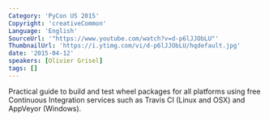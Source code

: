 ```yaml
---
Category: 'PyCon US 2015'
Copyright: 'creativeCommon'
Language: 'English'
SourceUrl: '"https://www.youtube.com/watch?v=d-p6lJJObLU"'
ThumbnailUrl: 'https://i.ytimg.com/vi/d-p6lJJObLU/hqdefault.jpg'
date: '2015-04-12'
speakers: [Olivier Grisel]
tags: []
---
```

Practical guide to build and test wheel packages for all platforms using free
Continuous Integration services such as Travis CI (Linux and OSX) and AppVeyor
(Windows).

